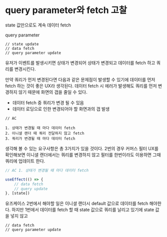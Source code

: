 # query parameter와 fetch 고찰

state 값만으로도 계속 데이터 fetch

query parameter

```
// state update
// data fetch
// query parameter update
```

유저가 이벤트를 발생시키면 상태가 변경되어 상태가 변경되고 데이터를 fetch 하고 쿼리를 변경시킨다.

만약 쿼리가 먼저 변경된다면 다음과 같은 문제점이 발생할 수 있기에 데이터를 먼저 fetch 하는 것이 좋은 UX라 생각된다.  데이터 fetch 시 에러가 발생해도 쿼리를 먼저 변경하지 않기 때문에 화면의 갭을 줄일 수 있다.

* 데이터 fetch 중 쿼리가 변경 될 수 있음
* 데이터 로딩으로 인한 변경되어야 할 화면과의 갭 발생

```
// AC

1. 상태가 변경될 때 마다 데이터 fetch
2. 이니셜 랜더 때 쿼리 전달하지 않고 fetch
3. 쿼리가 변경될 때 마다 데이터 fetch
```

생각해 볼 수 있는 요구사항은 총 3가지가 있을 것이다. 2번의 경우 커머스 필터 UX를 확인해보면 이니셜 랜더에서는 쿼리를 변경하지 않고 필터를 한번이라도 이용하면 그때 쿼리에 업데이트 한다.

```jsx
// AC 1. 상태가 변경될 때 마다 데이터 fetch

useEffect(() => {
    // data fetch
    // query update
}, [state])
```



유즈케이스 2번에서 해야할 일은 이니셜 랜더시 default 값으로 데이터를 fetch 해야한다. 하지만 1번에서 데이터를 fetch 할 때 state 값으로 쿼리를 날리고 있기에 state 값을 넣지 않고

```
// data fetch
// query parameter update
```

